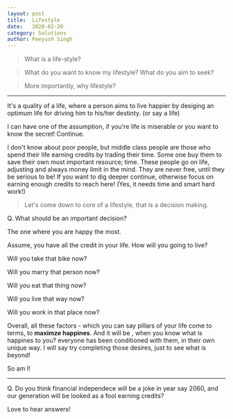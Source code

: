 ```yaml
---
layout: post
title:	Lifestyle
date:	2020-02-20
category: Solutions
author:	Peeyush Singh
---
```


> What is a life-style?

> What do you want to know my lifestyle? What do you aim to seek?

> More importantly, why lifestyle?


------


It's a quality of a life, where a person aims to live happier by desiging an optimum life 
for driving him to his/her destinty. (or say a life)

I can have one of the assumption, if you're life is miserable or you want to know the secret! Continue.

I don't know about poor people, but middle class people are those who spend their life earning credits by 
trading their time. Some one buy them to save their own most important resource; time. These people go on life,
adjusting and always money limit in the mind. They are never free, until they be serious to be! 
If you want to dig deeper continue, otherwise focus on earning enough credits to reach here! 
(Yes, it needs time and smart hard work!)

> Let's come down to core of a lifestyle, that is a decision making.

Q. What should be an important decision? 

The one where you are happy the most. 

Assume, you have all the credit in your life. How will you going to live?

Will you take that bike now?

Will you marry that person now?

Will you eat that thing now?

Will you live that way now?

Will you work in that place now?


Overall, all these factors - which you can say pillars of your life come to terms, to **maximze happines**.
And it will be , when you know what is happines to you? everyone has been conditioned with them,
in their own unique way. I will say try completing those desires, just to see what is beyond! 

So am I!


----

Q. Do you think financial independece will be a joke in year say 2060, and our generation will be looked as a fool earning credits?

Love to hear answers!